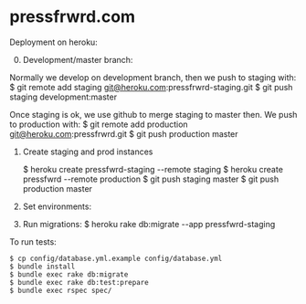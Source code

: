 # pressfrwrd.com

Deployment on heroku:

0. Development/master branch:

Normally we develop on development branch, then we push to staging with:
    $ git remote add staging git@heroku.com:pressfrwrd-staging.git
    $ git push staging development:master
    
Once staging is ok, we use github to merge staging to master then. We push to production with:
    $ git remote add production git@heroku.com:pressfrwrd.git
    $ git push production master

1. Create staging and prod instances

    $ heroku create pressfwrd-staging --remote staging
    $ heroku create pressfwrd --remote production
    $ git push staging master
    $ git push production master

2. Set environments:

3. Run migrations:
    $ heroku rake db:migrate --app pressfwrd-staging
    

To run tests:

    $ cp config/database.yml.example config/database.yml
    $ bundle install
    $ bundle exec rake db:migrate
    $ bundle exec rake db:test:prepare
    $ bundle exec rspec spec/

